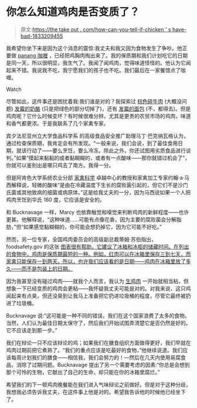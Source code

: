 # 你怎么知道鸡肉是否变质了？

> 原文:[https://the take out . com/how-can-you-tell-if-chicken ' s have-bad-1833209455](https://thetakeout.com/how-can-you-tell-if-chicken-has-gone-bad-1833209455)

我希望你坐下来是因为这个消息的震惊:我丈夫和我又因为食物发生了争吵。他正要做 [panang 咖喱](https://thetakeout.com/our-weeknight-secret-weapon-a-6-ingredient-panang-curr-1822315779) ，已经把鸡胸肉掏出来了。我的保质期和我们计划吃它的日期是同一天，所以很明显，我生气了。我闻了闻鸡肉，觉得味道怪怪的。他认为它闻起来不错。我说我不吃，我宁愿我们的孩子也不吃。我们最后在一家餐馆点了咖喱。

Watch

尽管如此，这件事还是困扰着我:我们谁是对的？我探索过 [棕色碎牛肉](https://thetakeout.com/should-i-throw-away-ground-beef-thats-turned-brown-1828141586) (大概没问题) [发霉的奶酪](https://thetakeout.com/does-a-little-mold-spoil-the-whole-block-of-cheese-1829633397) (只是把绿色的部分切掉了)，还有 [发霉的面包](https://thetakeout.com/last-call-can-you-cut-out-the-mold-from-your-bread-and-1829207004) (不，都得去)。但是鸡肉呢？它什么时候变坏？有时候很难分辨，尤其是更贵的农贸市场的鸡肉，味道和香气都更浓。于是我联系了几个家禽专家。

宾夕法尼亚州立大学食品科学系 的高级食品安全推广助理马丁·巴克纳瓦格认为，通过检查保质期，我肯定会有所发现。“一般来说，我们会说，到了最佳食用日期，就该行动了——要么烹饪，要么冷冻。除此之外，你还试图用劣质食品进行谈判。”如果“摸起来黏黏的或者黏糊糊的，或者有一点酸味——那你就错过机会了”，你就可以鉴别出是哪只鸡去了南方。我得一分。

但是阿肯色大学系统农业分部 [家禽科学](https://poultry-science.uark.edu/) 卓越中心的教授和家禽加工专家约翰·a·马西解释说，轻微的酸味“是由在冷藏温度下生长的腐败菌引起的，但它们不是沙门氏菌或其他致病的细菌或病原体。”这是给我丈夫的一分，因为马西说如果一个人把鸡肉烹饪到华氏 160 度，它应该是安全的。

和 Bucknavage 一样，Marcy 也依靠触觉和嗅觉来判断鸡肉的新鲜程度——也许更甚。他解释说，“这种味道……可能有点像花香，因为主要的腐败菌会分解脂肪，”但“如果感觉黏糊糊的，你可能会想扔掉它，因为它可能不好吃。”

然而，另一位专家，全国鸡肉委员会的高级副总裁蒂姆·苏伯指出，foodsafety.gov 的这张 [图表很有帮助，它建议了冰箱和冰柜的储藏时间。在列出的食物中，鸡肉是保质期最短的一种。例如，红肉可以在冰箱里保存三到七天，而家禽只能保存一到两天。所以，也许我们应该看的是日期——鸡肉在冰箱里放了多久——而不是包装上的日期。](https://www.foodsafety.gov/keep/charts/storagetimes.html)

因为我甚至没有碰过鸡肉——就我个人而言，我认为 [生鸡肉](https://thetakeout.com/why-do-we-eat-raw-fish-and-beef-but-not-raw-chicken-1827518047) 一开始就相当粘，但想象一下已经变质的鸡肉会更粘——我怀疑我丈夫可能是对的。对我来说，这只鸡闻起来有点臭，但还没臭到让我马上准备把它扔进垃圾桶的程度，尽管它最终被扔进了垃圾桶。

Bucknavage 说:“这可能是一种不同的错误，我们在这个国家浪费了太多的食物。当然，人们认为最佳日期太保守了，然后我们开始试图弄清楚它是否仍然是好的。它不应该走到那一步。”

我们在辩论一只不应该辩论的鸡；如果我们在膳食组织方面做得更好，我们早就在鸡肉过期前把它煮熟了。“我们的重点应该是吃最好的食物，”他继续说道。我们应该每周计划我们的膳食——相信我，我们会努力的！—然后在几天内使用易腐食品，消除了过期问题。Bucknavage 提出了另一个需要考虑的因素:“你总是会想到那个可怜的生物，它献出了自己的生命，却只能在你的冰箱里腐烂。”

希望我们的下一顿鸡肉晚餐能在我们进入气味辩论之前做好。但是对于这种分歧，我想我必须告诉我丈夫，在这件事上他是对的。希望我告诉他的时候他已经坐下了。